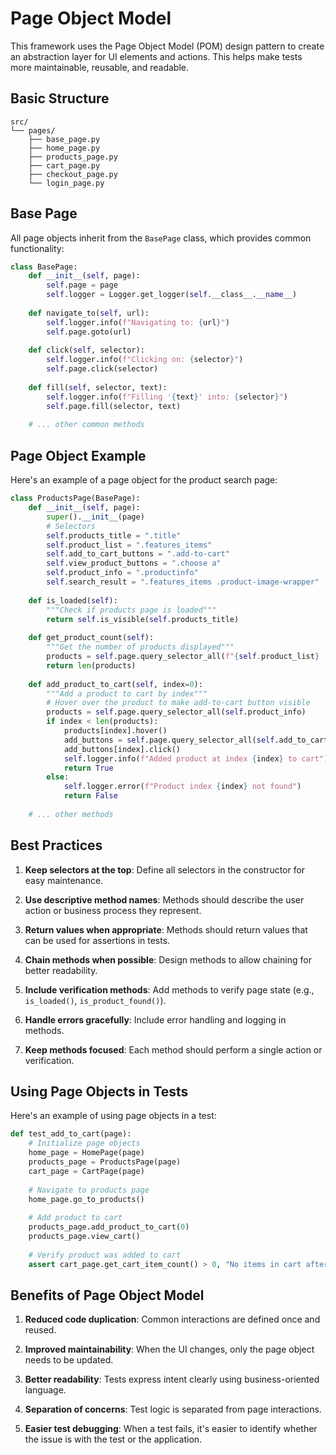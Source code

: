 #  Page Object Model

This framework uses the Page Object Model (POM) design pattern to create an abstraction layer for UI elements and actions. This helps make tests more maintainable, reusable, and readable.

## Basic Structure

```
src/
└── pages/
    ├── base_page.py
    ├── home_page.py
    ├── products_page.py
    ├── cart_page.py
    ├── checkout_page.py
    └── login_page.py
```

## Base Page

All page objects inherit from the `BasePage` class, which provides common functionality:

```python
class BasePage:
    def __init__(self, page):
        self.page = page
        self.logger = Logger.get_logger(self.__class__.__name__)
    
    def navigate_to(self, url):
        self.logger.info(f"Navigating to: {url}")
        self.page.goto(url)
    
    def click(self, selector):
        self.logger.info(f"Clicking on: {selector}")
        self.page.click(selector)
    
    def fill(self, selector, text):
        self.logger.info(f"Filling '{text}' into: {selector}")
        self.page.fill(selector, text)
    
    # ... other common methods
```

## Page Object Example

Here's an example of a page object for the product search page:

```python
class ProductsPage(BasePage):
    def __init__(self, page):
        super().__init__(page)
        # Selectors
        self.products_title = ".title"
        self.product_list = ".features_items"
        self.add_to_cart_buttons = ".add-to-cart"
        self.view_product_buttons = ".choose a"
        self.product_info = ".productinfo"
        self.search_result = ".features_items .product-image-wrapper"
        
    def is_loaded(self):
        """Check if products page is loaded"""
        return self.is_visible(self.products_title)
    
    def get_product_count(self):
        """Get the number of products displayed"""
        products = self.page.query_selector_all(f"{self.product_list} .product-image-wrapper")
        return len(products)
    
    def add_product_to_cart(self, index=0):
        """Add a product to cart by index"""
        # Hover over the product to make add-to-cart button visible
        products = self.page.query_selector_all(self.product_info)
        if index < len(products):
            products[index].hover()
            add_buttons = self.page.query_selector_all(self.add_to_cart_buttons)
            add_buttons[index].click()
            self.logger.info(f"Added product at index {index} to cart")
            return True
        else:
            self.logger.error(f"Product index {index} not found")
            return False
    
    # ... other methods
```

## Best Practices

1. **Keep selectors at the top**: Define all selectors in the constructor for easy maintenance.

2. **Use descriptive method names**: Methods should describe the user action or business process they represent.

3. **Return values when appropriate**: Methods should return values that can be used for assertions in tests.

4. **Chain methods when possible**: Design methods to allow chaining for better readability.

5. **Include verification methods**: Add methods to verify page state (e.g., `is_loaded()`, `is_product_found()`).

6. **Handle errors gracefully**: Include error handling and logging in methods.

7. **Keep methods focused**: Each method should perform a single action or verification.

## Using Page Objects in Tests

Here's an example of using page objects in a test:

```python
def test_add_to_cart(page):
    # Initialize page objects
    home_page = HomePage(page)
    products_page = ProductsPage(page)
    cart_page = CartPage(page)
    
    # Navigate to products page
    home_page.go_to_products()
    
    # Add product to cart
    products_page.add_product_to_cart(0)
    products_page.view_cart()
    
    # Verify product was added to cart
    assert cart_page.get_cart_item_count() > 0, "No items in cart after adding product"
```

## Benefits of Page Object Model

1. **Reduced code duplication**: Common interactions are defined once and reused.

2. **Improved maintainability**: When the UI changes, only the page object needs to be updated.

3. **Better readability**: Tests express intent clearly using business-oriented language.

4. **Separation of concerns**: Test logic is separated from page interactions.

5. **Easier test debugging**: When a test fails, it's easier to identify whether the issue is with the test or the application.
 